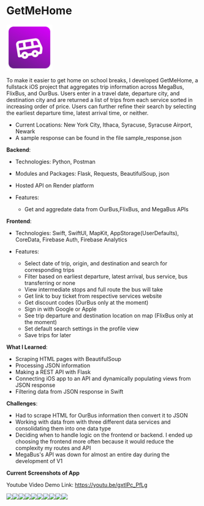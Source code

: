 # **GetMeHome**

<img src="/screenshots/logo.png" alt="GetMeHome Icon" title="GetMeHome Icon" height = "120" width = "120">

To make it easier to get home on school breaks, I developed GetMeHome, a fullstack iOS project that aggregates trip information across MegaBus, FlixBus, and OurBus. Users enter in a travel date, departure city, and destination city and are returned a list of trips from each service sorted in increasing order of price. Users can further refine their search by selecting the earliest departure time, latest arrival time, or neither.

- Current Locations: New York City, Ithaca, Syracuse, Syracuse Airport, Newark
- A sample response can be found in the file sample_response.json

**Backend**:

- Technologies: Python, Postman
- Modules and Packages: Flask, Requests, BeautifulSoup, json
- Hosted API on Render platform
- Features:

  - Get and aggredate data from OurBus,FlixBus, and MegaBus APIs

**Frontend**:

- Technologies: Swift, SwiftUI, MapKit, AppStorage(UserDefaults), CoreData, Firebase Auth, Firebase Analytics
- Features:

  - Select date of trip, origin, and destination and search for corresponding trips
  - Filter based on earliest departure, latest arrival, bus service, bus transferring or none
  - View intermediate stops and full route the bus will take
  - Get link to buy ticket from respective services website
  - Get discount codes (OurBus only at the moment)
  - Sign in with Google or Apple
  - See trip departure and destination location on map (FlixBus only at the moment)
  - Set default search settings in the profile view
  - Save trips for later

**What I Learned**:

- Scraping HTML pages with BeautifulSoup
- Processing JSON information
- Making a REST API with Flask
- Connecting iOS app to an API and dynamically populating views from JSON response
- Filtering data from JSON response in Swift

**Challenges**:

- Had to scrape HTML for OurBus information then convert it to JSON
- Working with data from with three different data services and consolidating them into one data type
- Deciding when to handle logic on the frontend or backend. I ended up choosing the frontend more often because it would reduce the complexity
  my routes and API
- MegaBus's API was down for almost an entire day during the development of V1

**Current Screenshots of App**

Youtube Video Demo Link: https://youtu.be/gxtlPc_PfLg

<img src="https://github.com/ronjj/GetMeHome/assets/37760008/8d88ee74-d899-41e4-9c89-be5994e5f8cf" width="23%"></img><img src="https://github.com/ronjj/GetMeHome/assets/37760008/42d0cd5f-64c4-4f46-8c1b-cb92b511873d" width="23%"></img><img src="https://github.com/ronjj/GetMeHome/assets/37760008/52e02d93-dd5c-4391-8977-386eeff4f1d3" width="23%"></img><img src="https://github.com/ronjj/GetMeHome/assets/37760008/05892b67-4405-4030-914e-ceab114471a1" width="23%"></img><img src="https://github.com/ronjj/GetMeHome/assets/37760008/496998d0-899c-4270-ba58-e973b1be7819" width="23%"></img><img src="https://github.com/ronjj/GetMeHome/assets/37760008/f577d913-f65f-4824-b189-bd27d6b5dc1c" width="23%"></img><img src="https://github.com/ronjj/GetMeHome/assets/37760008/c7dddf09-bfff-44b3-9001-eec2b33e3949" width="23%"></img><img src="https://github.com/ronjj/GetMeHome/assets/37760008/bfcbe8b5-eb0a-42fe-9c84-499c3b97f756" width="23%"></img><img src="https://github.com/ronjj/GetMeHome/assets/37760008/bb358828-04df-4514-8c7e-402b392a8ffe" width="23%"></img><img src="https://github.com/ronjj/GetMeHome/assets/37760008/428f4871-3eec-4825-8575-8d95c1d2c923" width="23%"></img>

